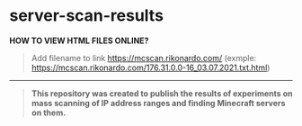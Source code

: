 # server-scan-results
**HOW TO VIEW HTML FILES ONLINE?**
> Add filename to link https://mcscan.rikonardo.com/ (exmple: https://mcscan.rikonardo.com/176.31.0.0-16_03.07.2021.txt.html)
---
> **This repository was created to publish the results of experiments on mass scanning of IP address ranges and finding Minecraft servers on them.**
